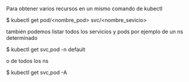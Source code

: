 Para obtener varios recursos en un mismo comando de kubectl 

$ kubectl get pod/<nombre_pod> svc/<nombre_sevicio>

también podemos listar todos los servicios y pods por ejemplo de un ns determinado

$ kubectl get svc,pod -n default

o de todos los ns

$ kubectl get svc,pod -A
